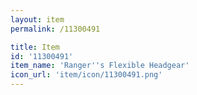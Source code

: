 ```yaml
---
layout: item
permalink: /11300491

title: Item
id: '11300491'
item_name: 'Ranger''s Flexible Headgear'
icon_url: 'item/icon/11300491.png'
---
```

